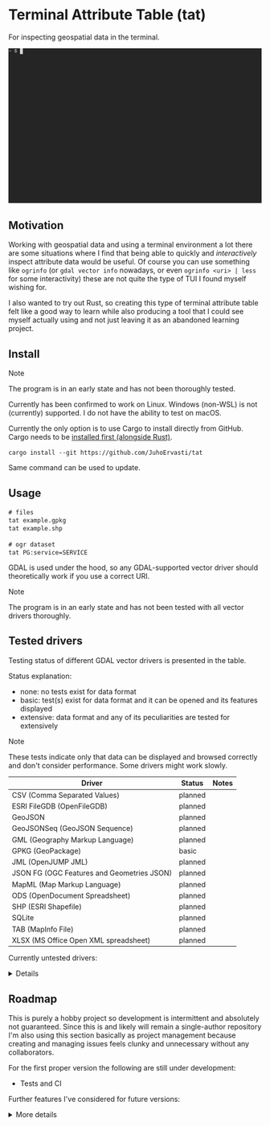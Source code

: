 # Terminal Attribute Table (tat)

For inspecting geospatial data in the terminal.

![](img/demo.gif)

## Motivation

Working with geospatial data and using a terminal environment a lot there are some situations
where I find that being able to quickly and _interactively_ inspect attribute data would be useful.
Of course you can use something like `ogrinfo` (or `gdal vector info` nowadays, or even
`ogrinfo <uri> | less` for some interactivity) these are not quite the type of TUI I found myself
wishing for.

I also wanted to try out Rust, so creating this type of terminal attribute table felt like a good
way to learn while also producing a tool that I could see myself actually using and not just leaving
it as an abandoned learning project.

## Install

> [!NOTE]
> The program is in an early state and has not been thoroughly tested.

Currently has been confirmed to work on Linux. Windows (non-WSL) is not (currently) supported.
I do not have the ability to test on macOS.

Currently the only option is to use Cargo to install directly from GitHub.
Cargo needs to be [installed first (alongside Rust)](https://doc.rust-lang.org/cargo/getting-started/installation.html).

```shell
cargo install --git https://github.com/JuhoErvasti/tat
```

Same command can be used to update.

## Usage

```shell
# files
tat example.gpkg
tat example.shp

# ogr dataset
tat PG:service=SERVICE
```

GDAL is used under the hood, so any GDAL-supported vector driver should theoretically work if
you use a correct URI.

> [!NOTE]
> The program is in an early state and has not been tested with all vector drivers thoroughly.

## Tested drivers

Testing status of different GDAL vector drivers is presented in the table.

Status explanation:

* none: no tests exist for data format
* basic: test(s) exist for data format and it can be opened and its features displayed
* extensive: data format and any of its peculiarities are tested for extensively

> [!NOTE]
> These tests indicate only that data can be displayed and browsed correctly and don't consider
> performance. Some drivers might work slowly.

|Driver                                           |Status           |Notes             |
|-------------------------------------------------|-----------------|------------------|
|CSV (Comma Separated Values)                     |planned          |                  |
|ESRI FileGDB (OpenFileGDB)                       |planned          |                  |
|GeoJSON                                          |planned          |                  |
|GeoJSONSeq (GeoJSON Sequence)                    |planned          |                  |
|GML (Geography Markup Language)                  |planned          |                  |
|GPKG (GeoPackage)                                |basic            |                  |
|JML (OpenJUMP JML)                               |planned          |                  |
|JSON FG (OGC Features and Geometries JSON)       |planned          |                  |
|MapML (Map Markup Language)                      |planned          |                  |
|ODS (OpenDocument Spreadsheet)                   |planned          |                  |
|SHP (ESRI Shapefile)                             |planned          |                  |
|SQLite                                           |planned          |                  |
|TAB (MapInfo File)                               |planned          |                  |
|XLSX (MS Office Open XML spreadsheet)            |planned          |                  |

Currently untested drivers:

<details>
<summary>Details</summary>

|Driver                                           |Status                   |
|-------------------------------------------------|-------------------------|
|AIVector                                         |unplanned for v0.1.0     |
|AmigoCloud                                       |unplanned for v0.1.0     |
|Arrow                                            |unplanned for v0.1.0     |
|AVCBIN (Arc/Info Binary Coverage)                |unplanned for v0.1.0     |
|AVCE00 (Arc/Info E00 (ASCII) Coverage)           |unplanned for v0.1.0     |
|Carto                                            |unplanned for v0.1.0     |
|CSW (Catalog Service for the Web)                |unplanned for v0.1.0     |
|DGN (Microstation DGN)                           |unplanned for v0.1.0     |
|DGNv8 (Microstation DGN v8)                      |unplanned for v0.1.0     |
|DXF (AutoCAD DXF)                                |unplanned for v0.1.0     |
|EDIGEO                                           |unplanned for v0.1.0     |
|EEDA (Google Earth Engine Data API)              |unplanned for v0.1.0     |
|Elasticsearch                                    |unplanned for v0.1.0     |
|ESRIJSON                                         |unplanned for v0.1.0     |
|FlatGeobuf                                       |unplanned for v0.1.0     |
|GeoRSS                                           |unplanned for v0.1.0     |
|GMLAS                                            |unplanned for v0.1.0     |
|GMT                                              |unplanned for v0.1.0     |
|GPSBabel                                         |unplanned for v0.1.0     |
|GPX (GPS Exchange Format)                        |unplanned for v0.1.0     |
|GTFS                                             |unplanned for v0.1.0     |
|HANA (SAP HANA)                                  |unplanned for v0.1.0     |
|IDB                                              |unplanned for v0.1.0     |
|IDRISI                                           |unplanned for v0.1.0     |
|INTERLIS 1                                       |unplanned for v0.1.0     |
|KML (Keyhole Markup Language)                    |unplanned for v0.1.0     |
|LIBKML                                           |unplanned for v0.1.0     |
|LVBAG (Dutch Kadaster LV BAG 2.0 Extract)        |unplanned for v0.1.0     |
|MBTiles                                          |unplanned for v0.1.0     |
|MEM (Memory)                                     |unplanned for v0.1.0     |
|MiraMonVector                                    |unplanned for v0.1.0     |
|MongoDBv3                                        |unplanned for v0.1.0     |
|MSSQLSpatial                                     |unplanned for v0.1.0     |
|MVT (Mapbox Vector Tiles)                        |unplanned for v0.1.0     |
|MySQL                                            |unplanned for v0.1.0     |
|NAS (ALKIS)                                      |unplanned for v0.1.0     |
|netCDF (Network Common Data Form)                |unplanned for v0.1.0     |
|OAPIF (OGC API - Features)                       |unplanned for v0.1.0     |
|OCI (Oracle Spatial)                             |unplanned for v0.1.0     |
|ODBC (ODBC RDBMS)                                |unplanned for v0.1.0     |
|OGR_GMT (GMT ASCII Vectors)                      |unplanned for v0.1.0     |
|OSM (OpenStreetMap XML and PBF)                  |unplanned for v0.1.0     |
|Parquet ((Geo)Parquet)                           |unplanned for v0.1.0     |
|PCIDSK (PCI Geomatics Database File)             |unplanned for v0.1.0     |
|PDF (Geospatial PDF)                             |unplanned for v0.1.0     |
|PGeo (ESRI Personal GeoDatabase)                 |unplanned for v0.1.0     |
|PLScenes (Planet Labs Scenes/Catalog API)        |unplanned for v0.1.0     |
|PMTiles (ProtoMap Tiles)                         |unplanned for v0.1.0     |
|PMTiles                                          |unplanned for v0.1.0     |
|PostgreSQL (PostgreSQL / PostGIS)                |unplanned for v0.1.0     |
|S57 (IHO S-57 (ENC))                             |unplanned for v0.1.0     |
|Selafin (Selafin)                                |unplanned for v0.1.0     |
|SOSI (Norwegian SOSI Standard)                   |unplanned for v0.1.0     |
|SXF                                              |unplanned for v0.1.0     |
|TopoJSON                                         |unplanned for v0.1.0     |
|VDV (VDV 451/VDV 452/INTREST Data Format)        |unplanned for v0.1.0     |
|WAsP (WAsP .map format)                          |unplanned for v0.1.0     |
|XLS (MS Excel format)                            |unplanned for v0.1.0     |
|XODR (OpenDRIVE Road Description Format)         |unplanned for v0.1.0     |

</details>

## Roadmap

This is purely a hobby project so development is intermittent and absolutely not guaranteed.
Since this is and likely will remain a single-author repository I'm also using this section
basically as project management because creating and managing issues feels clunky and unnecessary
without any collaborators.

For the first proper version the following are still under development:

- Tests and CI

Further features I've considered for future versions:

<details>
<summary>More details</summary>

  Most important:

  - Optimize performance
    - Some drivers such as CSV and WFS are slow even with a fairly small number of features

  Maybe:

  - Allow setting a limit on the number of features shown
  - More mouse support, such as:
    - Opening layers
    - Selecting cells
    - Copying cell values (Right/Middle click or something?)
  - Preserve table state for each layer instead of resetting it every time when closing layer
  - Some support for looking at raster metadata similar to `gdalinfo` (not displaying raster itself)
  - Allow viewing/copying geometry as WKB in addition to WKT
  - Ability to select a whole feature in the attribute table
    - (Maybe) allow selecting multiple features?
    - (Maybe) copy it/them as GeoJSON/GML(?)
  - Allow exporting dataset as a GeoPackage
    - (Maybe) as any ogr-supported driver?
    - (Maybe) allow selecting which layers are exported?
    - (Maybe) if selecting features are implemented, export only those features?
  - Allow setting a spatial filter on a dataset

  Unlikely:

  - Raster attribute tables
  - Some way of displaying geometries as other whan WKT
    - Probably best bet would be to render the geometry as a temporary image and display it using [viuer](https://github.com/atanunq/viuer)

  Extremely unlikely:

  - Editing of any kind, the main impetus for developing this tool is to just inspect data

</details>
